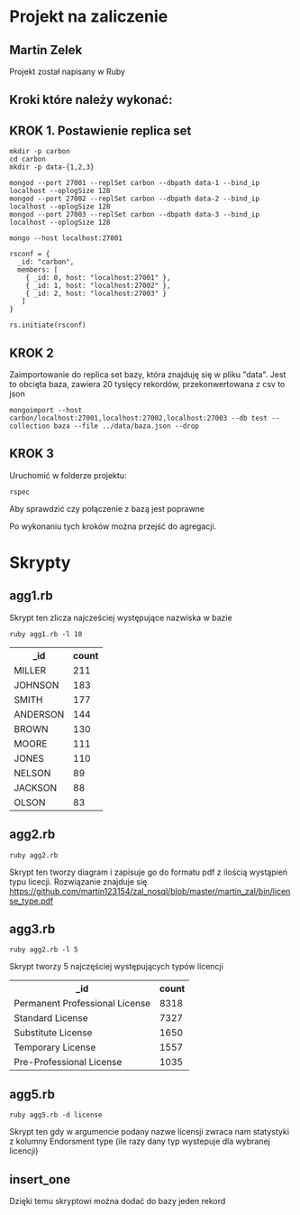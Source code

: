 
# Projekt na zaliczenie 
## Martin Zelek

Projekt został napisany w Ruby

## Kroki które należy wykonać:

## KROK 1. Postawienie replica set

```
mkdir -p carbon
cd carbon
mkdir -p data-{1,2,3}

mongod --port 27001 --replSet carbon --dbpath data-1 --bind_ip localhost --oplogSize 128 
mongod --port 27002 --replSet carbon --dbpath data-2 --bind_ip localhost --oplogSize 128
mongod --port 27003 --replSet carbon --dbpath data-3 --bind_ip localhost --oplogSize 128

mongo --host localhost:27001

rsconf = {
  _id: "carbon",
  members: [
    { _id: 0, host: "localhost:27001" },
    { _id: 1, host: "localhost:27002" },
    { _id: 2, host: "localhost:27003" }
   ]
}

rs.initiate(rsconf)

```

## KROK 2

Zaimportowanie do replica set bazy, która znajduję się w pliku "data". Jest to obcięta baza, zawiera 20 tysięcy rekordów, przekonwertowana z csv to json
```
mongoimport --host carbon/localhost:27001,localhost:27002,localhost:27003 --db test --collection baza --file ../data/baza.json --drop
```


## KROK 3

Uruchomić w folderze projektu:
```
rspec
```

Aby sprawdzić czy połączenie z bazą jest poprawne

Po wykonaniu tych kroków można przejść do agregacji.

# Skrypty

## agg1.rb

Skrypt ten zlicza najcześciej występujące nazwiska w bazie
```
ruby agg1.rb -l 10
```
<table>
  <tr>
    <th>_id</th>
    <th>count</th>
  </tr>
  <tr>
    <td>MILLER</td>
    <td>211</td>
  </tr>
  <tr>
    <td>JOHNSON</td>
    <td>183</td>
  </tr>
  <tr>
    <td>SMITH</td>
    <td>177</td>
  </tr>
  <tr>
    <td>ANDERSON</td>
    <td>144</td>
  </tr>
  <tr>
    <td>BROWN</td>
    <td>130</td>
  </tr>
  <tr>
    <td>MOORE</td>
    <td>111</td>
  </tr>
  <tr>
    <td>JONES</td>
    <td>110</td>
  </tr>
  <tr>
    <td>NELSON</td>
    <td>89</td>
  </tr>
  <tr>
    <td>JACKSON</td>
    <td>88</td>
  </tr>
  <tr>
    <td>OLSON</td>
    <td>83</td>
  </tr>
</table>
<to_s/>



## agg2.rb


```
ruby agg2.rb
```

Skrypt ten tworzy diagram i zapisuje go do formatu pdf z ilością wystąpień typu licecji. Rozwiązanie znajduje się https://github.com/martin123154/zal_nosql/blob/master/martin_zal/bin/license_type.pdf


## agg3.rb

```
ruby agg2.rb -l 5
```

Skrypt tworzy 5 najczęściej występujących typów licencji
<table>
  <tr>
    <th>_id</th>
    <th>count</th>
  </tr>
  <tr>
    <td>Permanent Professional License</td>
    <td>8318</td>
  </tr>
  <tr>
    <td>Standard License</td>
    <td>7327</td>
  </tr>
  <tr>
    <td>Substitute License</td>
    <td>1650</td>
  </tr>
  <tr>
    <td>Temporary License</td>
    <td>1557</td>
  </tr>
  <tr>
    <td>Pre-Professional License</td>
    <td>1035</td>
  </tr>
</table>
<to_s/>

## agg5.rb


```
ruby agg5.rb -d license
```

Skrypt ten gdy w argumencie podany nazwe licensji zwraca nam statystyki z kolumny Endorsment type (ile razy dany typ wystepuje dla wybranej licencji)


## insert_one

Dzięki temu skryptowi można dodać do bazy jeden rekord

